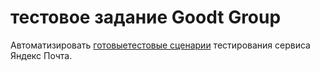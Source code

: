 # тестовое задание Goodt Group
Автоматизировать [готовыетестовые сценарии](https://github.com/EvgeniaRepina/TestTaskEvgeniaRepina/files/8425440/TestTaskYandex.pdf) тестирования сервиса Яндекс Почта.


